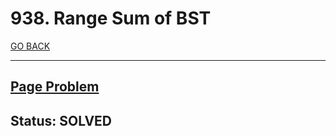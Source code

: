 # 938. Range Sum of BST

[GO BACK](../README.md)

___

## [Page Problem](https://leetcode.com/problems/range-sum-of-bst/)

## Status: SOLVED
